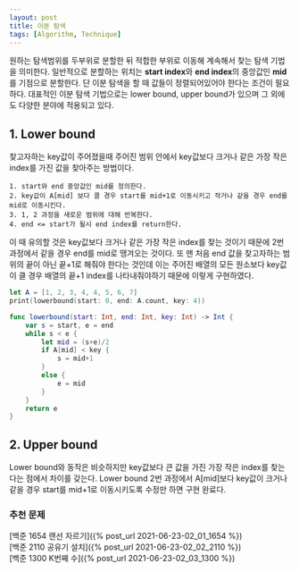 ```yaml
---
layout: post
title: 이분 탐색
tags: [Algorithm, Technique]
---
```


원하는 탐색범위를 두부위로 분할한 뒤 적합한 부위로 이동해 계속해서 찾는 탐색 기법을 의미한다. 일반적으로 분할하는 위치는 **start index**와 **end index**의 중앙값인 **mid**를 기점으로 분할한다. 단 이분 탐색을 할 때 값들이 정렬되어있어야 한다는 조건이 필요하다. 대표적인 이분 탐색 기법으로는 lower bound, upper bound가 있으며 그 외에도 다양한 분야에 적용되고 있다.

## 1. Lower bound
찾고자하는 key값이 주어졌을때 주어진 범위 안에서 key값보다 크거나 같은 가장 작은 index를 가진 값을 찾아주는 방법이다.  
```
1. start와 end 중앙값인 mid를 정의한다.
2. key값이 A[mid] 보다 클 경우 start를 mid+1로 이동시키고 작거나 같을 경우 end를 mid로 이동시킨다.
3. 1, 2 과정을 새로운 범위에 대해 반복한다.
4. end <= start가 될시 end index를 return한다.
```
이 때 유의할 것은 key값보다 크거나 같은 가장 작은 index를 찾는 것이기 때문에 2번과정에서 같을 경우 end를 mid로 땡겨오는 것이다. 또 맨 처음 end 값을 찾고자하는 범위의 끝이 아닌 끝+1로 해줘야 한다는 것인데 이는 주어진 배열의 모든 원소보다 key값이 클 경우 배열의 끝+1 index를 나타내줘야하기 때문에 이렇게 구현하였다.
```swift
let A = [1, 2, 3, 4, 4, 5, 6, 7]
print(lowerbound(start: 0, end: A.count, key: 4))

func lowerbound(start: Int, end: Int, key: Int) -> Int {
    var s = start, e = end
    while s < e {
        let mid = (s+e)/2
        if A[mid] < key {
            s = mid+1
        }
        else {
            e = mid
        }
    }
    return e
}
```
## 2. Upper bound
Lower bound와 동작은 비슷하지만 key값보다 큰 값을 가진 가장 작은 index를 찾는다는 점에서 차이를 갖는다. Lower bound 2번 과정에서 A[mid]보다 key값이 크거나 같을 경우 start를 mid+1로 이동시키도록 수정만 하면 구현 완료다.  

### 추천 문제

[백준 1654 랜선 자르기]({% post_url 2021-06-23-02_01_1654 %})  
[백준 2110 공유기 설치]({% post_url 2021-06-23-02_02_2110 %})  
[백준 1300 K번째 수]({% post_url 2021-06-23-02_03_1300 %})
